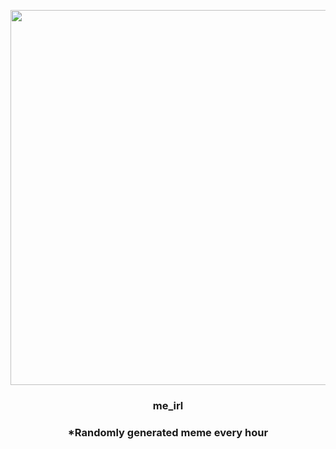 <p align="center">
        <img src="https://i.redd.it/llr9na3t57v91.jpg" width="600" height="600">
        </p>
        <h3 align="center">me_irl</h3>
        <h3 align="center">*Randomly generated meme every hour</h3>
    